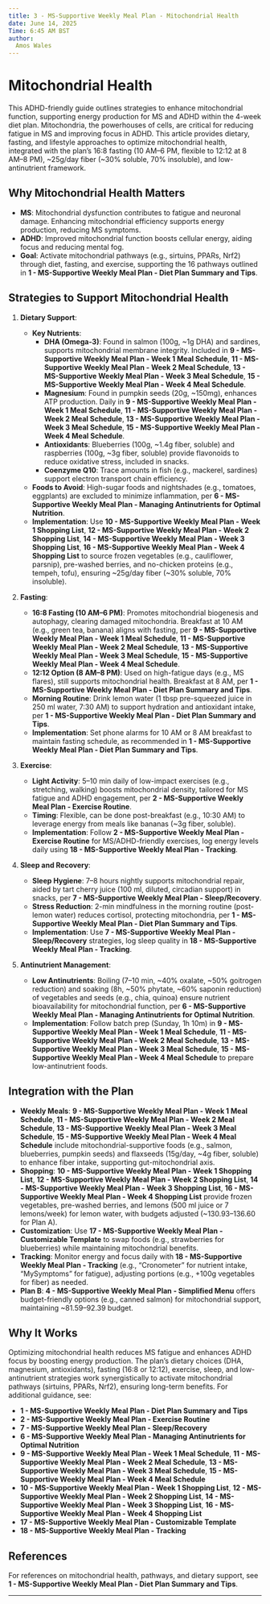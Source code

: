 ```yaml
---
title: 3 - MS-Supportive Weekly Meal Plan - Mitochondrial Health
date: June 14, 2025
Time: 6:45 AM BST
author:
  Amos Wales
---
```


# Mitochondrial Health

This ADHD-friendly guide outlines strategies to enhance mitochondrial function, supporting energy production for MS and ADHD within the 4-week diet plan. Mitochondria, the powerhouses of cells, are critical for reducing fatigue in MS and improving focus in ADHD. This article provides dietary, fasting, and lifestyle approaches to optimize mitochondrial health, integrated with the plan’s 16:8 fasting (10 AM–6 PM, flexible to 12:12 at 8 AM–8 PM), ~25g/day fiber (~30% soluble, 70% insoluble), and low-antinutrient framework.

## Why Mitochondrial Health Matters

- **MS**: Mitochondrial dysfunction contributes to fatigue and neuronal damage. Enhancing mitochondrial efficiency supports energy production, reducing MS symptoms.
- **ADHD**: Improved mitochondrial function boosts cellular energy, aiding focus and reducing mental fog.
- **Goal**: Activate mitochondrial pathways (e.g., sirtuins, PPARs, Nrf2) through diet, fasting, and exercise, supporting the 16 pathways outlined in **1 - MS-Supportive Weekly Meal Plan - Diet Plan Summary and Tips**.

## Strategies to Support Mitochondrial Health

1. **Dietary Support**:
   - **Key Nutrients**:
     - **DHA (Omega-3)**: Found in salmon (100g, ~1g DHA) and sardines, supports mitochondrial membrane integrity. Included in **9 - MS-Supportive Weekly Meal Plan - Week 1 Meal Schedule**, **11 - MS-Supportive Weekly Meal Plan - Week 2 Meal Schedule**, **13 - MS-Supportive Weekly Meal Plan - Week 3 Meal Schedule**, **15 - MS-Supportive Weekly Meal Plan - Week 4 Meal Schedule**.
     - **Magnesium**: Found in pumpkin seeds (20g, ~150mg), enhances ATP production. Daily in **9 - MS-Supportive Weekly Meal Plan - Week 1 Meal Schedule**, **11 - MS-Supportive Weekly Meal Plan - Week 2 Meal Schedule**, **13 - MS-Supportive Weekly Meal Plan - Week 3 Meal Schedule**, **15 - MS-Supportive Weekly Meal Plan - Week 4 Meal Schedule**.
     - **Antioxidants**: Blueberries (100g, ~1.4g fiber, soluble) and raspberries (100g, ~3g fiber, soluble) provide flavonoids to reduce oxidative stress, included in snacks.
     - **Coenzyme Q10**: Trace amounts in fish (e.g., mackerel, sardines) support electron transport chain efficiency.
   - **Foods to Avoid**: High-sugar foods and nightshades (e.g., tomatoes, eggplants) are excluded to minimize inflammation, per **6 - MS-Supportive Weekly Meal Plan - Managing Antinutrients for Optimal Nutrition**.
   - **Implementation**: Use **10 - MS-Supportive Weekly Meal Plan - Week 1 Shopping List**, **12 - MS-Supportive Weekly Meal Plan - Week 2 Shopping List**, **14 - MS-Supportive Weekly Meal Plan - Week 3 Shopping List**, **16 - MS-Supportive Weekly Meal Plan - Week 4 Shopping List** to source frozen vegetables (e.g., cauliflower, parsnip), pre-washed berries, and no-chicken proteins (e.g., tempeh, tofu), ensuring ~25g/day fiber (~30% soluble, 70% insoluble).

2. **Fasting**:
   - **16:8 Fasting (10 AM–6 PM)**: Promotes mitochondrial biogenesis and autophagy, clearing damaged mitochondria. Breakfast at 10 AM (e.g., green tea, banana) aligns with fasting, per **9 - MS-Supportive Weekly Meal Plan - Week 1 Meal Schedule**, **11 - MS-Supportive Weekly Meal Plan - Week 2 Meal Schedule**, **13 - MS-Supportive Weekly Meal Plan - Week 3 Meal Schedule**, **15 - MS-Supportive Weekly Meal Plan - Week 4 Meal Schedule**.
   - **12:12 Option (8 AM–8 PM)**: Used on high-fatigue days (e.g., MS flares), still supports mitochondrial health. Breakfast at 8 AM, per **1 - MS-Supportive Weekly Meal Plan - Diet Plan Summary and Tips**.
   - **Morning Routine**: Drink lemon water (1 tbsp pre-squeezed juice in 250 ml water, 7:30 AM) to support hydration and antioxidant intake, per **1 - MS-Supportive Weekly Meal Plan - Diet Plan Summary and Tips**.
   - **Implementation**: Set phone alarms for 10 AM or 8 AM breakfast to maintain fasting schedule, as recommended in **1 - MS-Supportive Weekly Meal Plan - Diet Plan Summary and Tips**.

3. **Exercise**:
   - **Light Activity**: 5–10 min daily of low-impact exercises (e.g., stretching, walking) boosts mitochondrial density, tailored for MS fatigue and ADHD engagement, per **2 - MS-Supportive Weekly Meal Plan - Exercise Routine**.
   - **Timing**: Flexible, can be done post-breakfast (e.g., 10:30 AM) to leverage energy from meals like bananas (~3g fiber, soluble).
   - **Implementation**: Follow **2 - MS-Supportive Weekly Meal Plan - Exercise Routine** for MS/ADHD-friendly exercises, log energy levels daily using **18 - MS-Supportive Weekly Meal Plan - Tracking**.

4. **Sleep and Recovery**:
   - **Sleep Hygiene**: 7–8 hours nightly supports mitochondrial repair, aided by tart cherry juice (100 ml, diluted, circadian support) in snacks, per **7 - MS-Supportive Weekly Meal Plan - Sleep/Recovery**.
   - **Stress Reduction**: 2-min mindfulness in the morning routine (post-lemon water) reduces cortisol, protecting mitochondria, per **1 - MS-Supportive Weekly Meal Plan - Diet Plan Summary and Tips**.
   - **Implementation**: Use **7 - MS-Supportive Weekly Meal Plan - Sleep/Recovery** strategies, log sleep quality in **18 - MS-Supportive Weekly Meal Plan - Tracking**.

5. **Antinutrient Management**:
   - **Low Antinutrients**: Boiling (7–10 min, ~40% oxalate, ~50% goitrogen reduction) and soaking (8h, ~50% phytate, ~60% saponin reduction) of vegetables and seeds (e.g., chia, quinoa) ensure nutrient bioavailability for mitochondrial function, per **6 - MS-Supportive Weekly Meal Plan - Managing Antinutrients for Optimal Nutrition**.
   - **Implementation**: Follow batch prep (Sunday, 1h 10m) in **9 - MS-Supportive Weekly Meal Plan - Week 1 Meal Schedule**, **11 - MS-Supportive Weekly Meal Plan - Week 2 Meal Schedule**, **13 - MS-Supportive Weekly Meal Plan - Week 3 Meal Schedule**, **15 - MS-Supportive Weekly Meal Plan - Week 4 Meal Schedule** to prepare low-antinutrient foods.

## Integration with the Plan

- **Weekly Meals**: **9 - MS-Supportive Weekly Meal Plan - Week 1 Meal Schedule**, **11 - MS-Supportive Weekly Meal Plan - Week 2 Meal Schedule**, **13 - MS-Supportive Weekly Meal Plan - Week 3 Meal Schedule**, **15 - MS-Supportive Weekly Meal Plan - Week 4 Meal Schedule** include mitochondrial-supportive foods (e.g., salmon, blueberries, pumpkin seeds) and flaxseeds (15g/day, ~4g fiber, soluble) to enhance fiber intake, supporting gut-mitochondrial axis.
- **Shopping**: **10 - MS-Supportive Weekly Meal Plan - Week 1 Shopping List**, **12 - MS-Supportive Weekly Meal Plan - Week 2 Shopping List**, **14 - MS-Supportive Weekly Meal Plan - Week 3 Shopping List**, **16 - MS-Supportive Weekly Meal Plan - Week 4 Shopping List** provide frozen vegetables, pre-washed berries, and lemons (500 ml juice or 7 lemons/week) for lemon water, with budgets adjusted (~$130.93–$136.60 for Plan A).
- **Customization**: Use **17 - MS-Supportive Weekly Meal Plan - Customizable Template** to swap foods (e.g., strawberries for blueberries) while maintaining mitochondrial benefits.
- **Tracking**: Monitor energy and focus daily with **18 - MS-Supportive Weekly Meal Plan - Tracking** (e.g., “Cronometer” for nutrient intake, “MySymptoms” for fatigue), adjusting portions (e.g., +100g vegetables for fiber) as needed.
- **Plan B**: **4 - MS-Supportive Weekly Meal Plan - Simplified Menu** offers budget-friendly options (e.g., canned salmon) for mitochondrial support, maintaining ~$81.59–$92.39 budget.

## Why It Works

Optimizing mitochondrial health reduces MS fatigue and enhances ADHD focus by boosting energy production. The plan’s dietary choices (DHA, magnesium, antioxidants), fasting (16:8 or 12:12), exercise, sleep, and low-antinutrient strategies work synergistically to activate mitochondrial pathways (sirtuins, PPARs, Nrf2), ensuring long-term benefits. For additional guidance, see:
- **1 - MS-Supportive Weekly Meal Plan - Diet Plan Summary and Tips**
- **2 - MS-Supportive Weekly Meal Plan - Exercise Routine**
- **7 - MS-Supportive Weekly Meal Plan - Sleep/Recovery**
- **6 - MS-Supportive Weekly Meal Plan - Managing Antinutrients for Optimal Nutrition**
- **9 - MS-Supportive Weekly Meal Plan - Week 1 Meal Schedule**, **11 - MS-Supportive Weekly Meal Plan - Week 2 Meal Schedule**, **13 - MS-Supportive Weekly Meal Plan - Week 3 Meal Schedule**, **15 - MS-Supportive Weekly Meal Plan - Week 4 Meal Schedule**
- **10 - MS-Supportive Weekly Meal Plan - Week 1 Shopping List**, **12 - MS-Supportive Weekly Meal Plan - Week 2 Shopping List**, **14 - MS-Supportive Weekly Meal Plan - Week 3 Shopping List**, **16 - MS-Supportive Weekly Meal Plan - Week 4 Shopping List**
- **17 - MS-Supportive Weekly Meal Plan - Customizable Template**
- **18 - MS-Supportive Weekly Meal Plan - Tracking**

## References

For references on mitochondrial health, pathways, and dietary support, see **1 - MS-Supportive Weekly Meal Plan - Diet Plan Summary and Tips**.

---